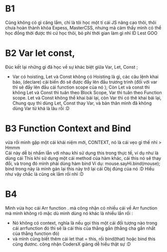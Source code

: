 # B1
Cũng không có gì căng lắm, chỉ là tôi học một tí cái JS nâng cao thôi, thôi chưa hoàn thành khóa Expess, MasterCSS, nhưng mà cảm thấy mình có thể học đồng thời được thì cứ học thôi, bỏ phí thời gian làm gì nhỉ lD 
Lest GOO

# B2 Var let const, 
Đúc kết lại những gì đã học về sự khác biệt giữa Var, Let, Const ; 
- Var có hoisting,  Let và Const không có
Hoisting là gì, các câu lệnh khai báo, (declare) cái biến đó sẽ được đẩy lên đầu trương trình (đối với var thì sẽ đẩy lên đầu cái function scope của nó );
 Còn Let và const thì không 
 Let và Const thì tuân theo Block Scope, Var thì tuân theo Function scope.  Let và Const không thể khai bái lại, còn Var thì có thê khai bái lại, 
 Chung quy thì dùng Let, Const thay Var, và bản thân mình đã không dùng Var từ khá là lâu rồi :D 

 # B3 Function Context and Bind 
 vừa rồi mình gặp một cái khái niệm mới, CONTEXT, nó là cái vẹo gì thế nhỉ > Hmmm  
 Cái này dễ bị nhầm lẫn với nhau khi sử dụng this trong thực tế, 
 ví dụ như là dùng cái This khi sử dụng một cái method của hàm khác, cái this nó sẽ thay đổi, 
 và trong đó mình phải dùng hàm bind 
 Ví dụ: mouse.sayHi.bind(mouse); bind trong này là mình gán lại this này trở lại cái Obj đúng của nó :D 
 Hiểu như vậy chấc là cũng ok lắm rồi nhỉ :D 

 # B4 
 Mình vừa học cái Arr function . mà công nhận có nhiều cái về Arr function mà mình không rõ mặc dù mình dùng nó khác là nhiều lần rồi : 
 - Nó không có context, nghĩa là nếu gọi this một cái đối tượng nào  trong cái arrfunction đó thì sẽ là cái this của thằng gần (thằng cha gần nhất của thằng function đó)
 - và mình cũng biết thêm cái let that = this, rồi bind(that) hoặc bind this cũng đươnc. 
 công nhận CodersX giảng dễ hiểu thật  sự :D 

 
 